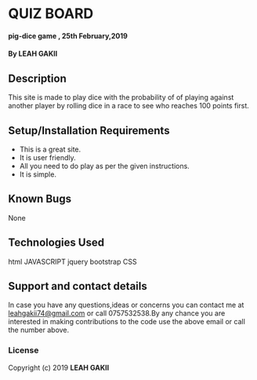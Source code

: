 #  QUIZ BOARD
####  pig-dice game , 25th February,2019
#### By **LEAH GAKII**
## Description
  This site is made to play dice with the probability of of playing against another player by rolling dice in a race to see who reaches 100 points first. 
## Setup/Installation Requirements
*  This is a great site.
*  It is user friendly.
*  All you need to do play as per the given instructions.
*  It is simple.
## Known Bugs
None
## Technologies Used
  html
  JAVASCRIPT
  jquery
  bootstrap
  CSS
## Support and contact details
In case you have any questions,ideas or concerns you can contact me at leahgakii74@gmail.com or call 0757532538.By any chance you are interested in making contributions to the code use the above email or call the number above.
### License

Copyright (c) 2019 **LEAH GAKII**
